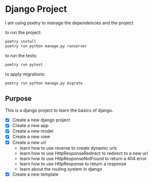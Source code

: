 # Django Project

I am using poetry to manage the dependencies and the project.

to run the project:

```bash
poetry install
poetry run python manage.py runserver
```

to run the tests:

```bash
poetry run pytest
```

to apply migrations:

```bash
poetry run python manage.py migrate
```

## Purpose

This is a django project to learn the basics of django.
- [x] Create a new django project
- [x] Create a new app
- [x] Create a new model
- [x] Create a new view
- [x] Create a new url
   - learn how to use reverse to create dynamic urls
   - learn how to use HttpResponseRedirect to redirect to a new url
   - learn how to use HttpResponseNotFound to return a 404 error
   - learn how to use HttpResponse to return a response
   - learn about the routing system in django
- [x] Create a new template
